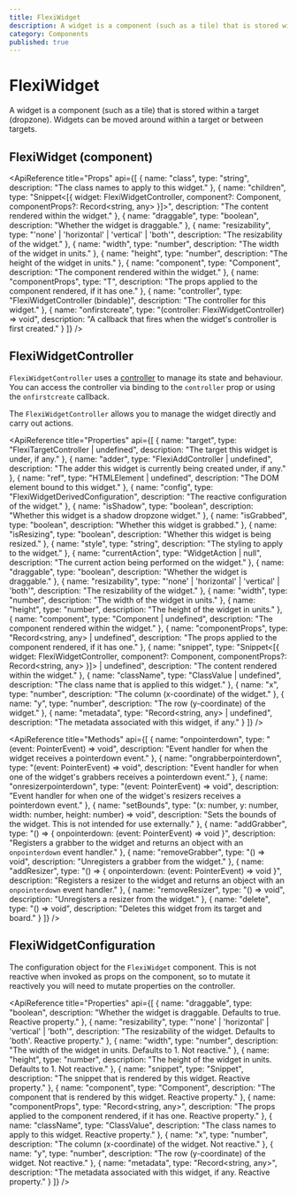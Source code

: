 ```yaml
---
title: FlexiWidget
description: A widget is a component (such as a tile) that is stored within a target (dropzone). Widgets can be moved around within a target or between targets.
category: Components
published: true
---
```


<script lang="ts">
    import ApiReference from '$lib/components/docs/api-reference.svelte';
</script>

# FlexiWidget

A widget is a component (such as a tile) that is stored within a target (dropzone). Widgets can be moved around within a target or between targets.

## FlexiWidget (component)

<ApiReference title="Props" api={[
{
name: "class",
type: "string",
description: "The class names to apply to this widget."
},
{
name: "children",
type: "Snippet<[{ widget: FlexiWidgetController, component?: Component, componentProps?: Record<string, any> }]>",
description: "The content rendered within the widget."
},
{
name: "draggable",
type: "boolean",
description: "Whether the widget is draggable."
},
{
name: "resizability",
type: "'none' | 'horizontal' | 'vertical' | 'both'",
description: "The resizability of the widget."
},
{
name: "width",
type: "number",
description: "The width of the widget in units."
},
{
name: "height",
type: "number",
description: "The height of the widget in units."
},
{
name: "component",
type: "Component<T>",
description: "The component rendered within the widget."
},
{
name: "componentProps",
type: "T",
description: "The props applied to the component rendered, if it has one."
},
{
name: "controller",
type: "FlexiWidgetController (bindable)",
description: "The controller for this widget."
},
{
name: "onfirstcreate",
type: "(controller: FlexiWidgetController) => void",
description: "A callback that fires when the widget's controller is first created."
}
]} />

## FlexiWidgetController

`FlexiWidgetController` uses a [controller](/docs/controllers) to manage its state and behaviour. You can access the controller via binding to the `controller` prop or using the `onfirstcreate` callback.

The `FlexiWidgetController` allows you to manage the widget directly and carry out actions.

<ApiReference title="Properties" api={[
{
name: "target",
type: "FlexiTargetController | undefined",
description: "The target this widget is under, if any."
},
{
name: "adder",
type: "FlexiAddController | undefined",
description: "The adder this widget is currently being created under, if any."
},
{
name: "ref",
type: "HTMLElement | undefined",
description: "The DOM element bound to this widget."
},
{
name: "config",
type: "FlexiWidgetDerivedConfiguration",
description: "The reactive configuration of the widget."
},
{
name: "isShadow",
type: "boolean",
description: "Whether this widget is a shadow dropzone widget."
},
{
name: "isGrabbed",
type: "boolean",
description: "Whether this widget is grabbed."
},
{
name: "isResizing",
type: "boolean",
description: "Whether this widget is being resized."
},
{
name: "style",
type: "string",
description: "The styling to apply to the widget."
},
{
name: "currentAction",
type: "WidgetAction | null",
description: "The current action being performed on the widget."
},
{
name: "draggable",
type: "boolean",
description: "Whether the widget is draggable."
},
{
name: "resizability",
type: "'none' | 'horizontal' | 'vertical' | 'both'",
description: "The resizability of the widget."
},
{
name: "width",
type: "number",
description: "The width of the widget in units."
},
{
name: "height",
type: "number",
description: "The height of the widget in units."
},
{
name: "component",
type: "Component | undefined",
description: "The component rendered within the widget."
},
{
name: "componentProps",
type: "Record<string, any> | undefined",
description: "The props applied to the component rendered, if it has one."
},
{
name: "snippet",
type: "Snippet<[{ widget: FlexiWidgetController, component?: Component, componentProps?: Record<string, any> }]> | undefined",
description: "The content rendered within the widget."
},
{
name: "className",
type: "ClassValue | undefined",
description: "The class name that is applied to this widget."
},
{
name: "x",
type: "number",
description: "The column (x-coordinate) of the widget."
},
{
name: "y",
type: "number",
description: "The row (y-coordinate) of the widget."
},
{
name: "metadata",
type: "Record<string, any> | undefined",
description: "The metadata associated with this widget, if any."
}
]} />

<ApiReference title="Methods" api={[
{
name: "onpointerdown",
type: "(event: PointerEvent) => void",
description: "Event handler for when the widget receives a pointerdown event."
},
{
name: "ongrabberpointerdown",
type: "(event: PointerEvent) => void",
description: "Event handler for when one of the widget's grabbers receives a pointerdown event."
},
{
name: "onresizerpointerdown",
type: "(event: PointerEvent) => void",
description: "Event handler for when one of the widget's resizers receives a pointerdown event."
},
{
name: "setBounds",
type: "(x: number, y: number, width: number, height: number) => void",
description: "Sets the bounds of the widget. This is not intended for use externally."
},
{
name: "addGrabber",
type: "() => { onpointerdown: (event: PointerEvent) => void }",
description: "Registers a grabber to the widget and returns an object with an `onpointerdown` event handler."
},
{
name: "removeGrabber",
type: "() => void",
description: "Unregisters a grabber from the widget."
},
{
name: "addResizer",
type: "() => { onpointerdown: (event: PointerEvent) => void }",
description: "Registers a resizer to the widget and returns an object with an `onpointerdown` event handler."
},
{
name: "removeResizer",
type: "() => void",
description: "Unregisters a resizer from the widget."
},
{
name: "delete",
type: "() => void",
description: "Deletes this widget from its target and board."
}
]} />

## FlexiWidgetConfiguration

The configuration object for the `FlexiWidget` component. This is not reactive when invoked as props on the component, so to mutate it reactively you will need to mutate properties on the controller.

<ApiReference title="Properties" api={[
{
name: "draggable",
type: "boolean",
description: "Whether the widget is draggable. Defaults to true. Reactive property."
},
{
name: "resizability",
type: "'none' | 'horizontal' | 'vertical' | 'both'",
description: "The resizability of the widget. Defaults to 'both'. Reactive property."
},
{
name: "width",
type: "number",
description: "The width of the widget in units. Defaults to 1. Not reactive."
},
{
name: "height",
type: "number",
description: "The height of the widget in units. Defaults to 1. Not reactive."
},
{
name: "snippet",
type: "Snippet",
description: "The snippet that is rendered by this widget. Reactive property."
},
{
name: "component",
type: "Component",
description: "The component that is rendered by this widget. Reactive property."
},
{
name: "componentProps",
type: "Record<string, any>",
description: "The props applied to the component rendered, if it has one. Reactive property."
},
{
name: "className",
type: "ClassValue",
description: "The class names to apply to this widget. Reactive property."
},
{
name: "x",
type: "number",
description: "The column (x-coordinate) of the widget. Not reactive."
},
{
name: "y",
type: "number",
description: "The row (y-coordinate) of the widget. Not reactive."
},
{
name: "metadata",
type: "Record<string, any>",
description: "The metadata associated with this widget, if any. Reactive property."
}
]} />
